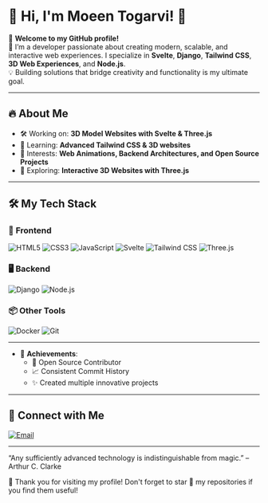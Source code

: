 # 🌟 Hi, I'm Moeen Togarvi! 👋

🚀 **Welcome to my GitHub profile!**  
🎯 I’m a developer passionate about creating modern, scalable, and interactive web experiences. I specialize in **Svelte**, **Django**, **Tailwind CSS**, **3D Web Experiences**, and **Node.js**.  
💡 Building solutions that bridge creativity and functionality is my ultimate goal.

---

## 🔥 **About Me**
- 🛠️ Working on: **3D Model Websites with Svelte & Three.js**
- 🌱 Learning: **Advanced Tailwind CSS & 3D websites**
- 🧩 Interests: **Web Animations, Backend Architectures, and Open Source Projects**
- 🎨 Exploring: **Interactive 3D Websites with Three.js**

---

## 🛠️ **My Tech Stack**

### 🎨 **Frontend**
![HTML5](https://img.shields.io/badge/HTML5-%23E34F26.svg?style=for-the-badge&logo=html5&logoColor=white)
![CSS3](https://img.shields.io/badge/CSS3-%231572B6.svg?style=for-the-badge&logo=css3&logoColor=white)
![JavaScript](https://img.shields.io/badge/JavaScript-%23F7DF1E.svg?style=for-the-badge&logo=javascript&logoColor=black)
![Svelte](https://img.shields.io/badge/Svelte-%23FF3E00.svg?style=for-the-badge&logo=svelte&logoColor=white)
![Tailwind CSS](https://img.shields.io/badge/TailwindCSS-%2306B6D4.svg?style=for-the-badge&logo=tailwindcss&logoColor=white)
![Three.js](https://img.shields.io/badge/Three.js-%23000000.svg?style=for-the-badge&logo=three.js&logoColor=white)

### 🖥️ **Backend**
![Django](https://img.shields.io/badge/Django-%23092E20.svg?style=for-the-badge&logo=django&logoColor=white)
![Node.js](https://img.shields.io/badge/Node.js-%2343853D.svg?style=for-the-badge&logo=node.js&logoColor=white)

### 📦 **Other Tools**
![Docker](https://img.shields.io/badge/Docker-%230db7ed.svg?style=for-the-badge&logo=docker&logoColor=white)
![Git](https://img.shields.io/badge/Git-%23F05033.svg?style=for-the-badge&logo=git&logoColor=white)

---

- 🌟 **Achievements**:
  - 🏅 Open Source Contributor
  - 📈 Consistent Commit History
  - ✨ Created multiple innovative projects
---

## 🔗 **Connect with Me**

[![Email](https://img.shields.io/badge/Email-%23EA4335.svg?style=for-the-badge&logo=gmail&logoColor=white)](mailto:moueenuddintogarvi41@gmail.com)



---

“Any sufficiently advanced technology is indistinguishable from magic.” – Arthur C. Clarke

🌟 Thank you for visiting my profile! Don't forget to star 🌟 my repositories if you find them useful!


